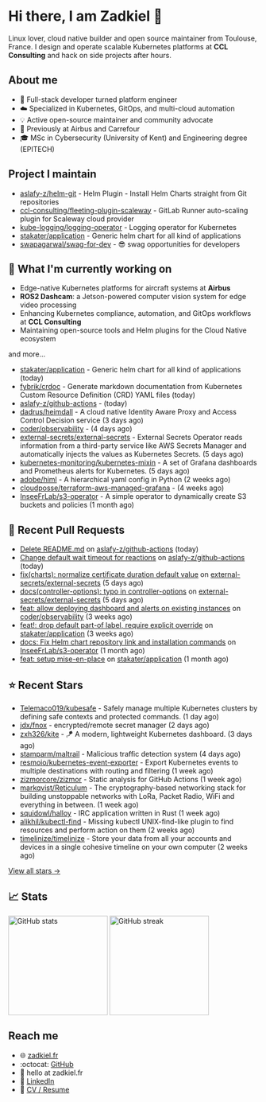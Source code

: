 # Hi there, I am Zadkiel 👋

Linux lover, cloud native builder and open source maintainer from Toulouse, France. I design and operate scalable Kubernetes platforms at **CCL Consulting** and hack on side projects after hours.

## About me

* 💼 Full-stack developer turned platform engineer  
* ☁️ Specialized in Kubernetes, GitOps, and multi-cloud automation  
* 💡 Active open-source maintainer and community advocate  
* 🏢 Previously at Airbus and Carrefour  
* 🎓 MSc in Cybersecurity (University of Kent) and Engineering degree (EPITECH)

## Project I maintain

- [aslafy-z/helm-git](https://github.com/aslafy-z/helm-git) - Helm Plugin - Install Helm Charts straight from Git repositories
- [ccl-consulting/fleeting-plugin-scaleway](https://gitlab.com/ccl-consulting/fleeting-plugin-scaleway) - GitLab Runner auto-scaling plugin for Scaleway cloud provider
- [kube-logging/logging-operator](https://github.com/kube-logging/logging-operator) - Logging operator for Kubernetes
- [stakater/application](https://github.com/stakater/application) - Generic helm chart for all kind of applications
- [swapagarwal/swag-for-dev](https://github.com/swapagarwal/swag-for-dev) - 😎 swag opportunities for developers

## 👷 What I'm currently working on

* Edge-native Kubernetes platforms for aircraft systems at **Airbus**  
* **ROS2 Dashcam**: a Jetson-powered computer vision system for edge video processing  
* Enhancing Kubernetes compliance, automation, and GitOps workflows at **CCL Consulting**  
* Maintaining open-source tools and Helm plugins for the Cloud Native ecosystem  

and more...


- [stakater/application](https://github.com/stakater/application) - Generic helm chart for all kind of applications (today)
- [fybrik/crdoc](https://github.com/fybrik/crdoc) - Generate markdown documentation from Kubernetes Custom Resource Definition (CRD) YAML files (today)
- [aslafy-z/github-actions](https://github.com/aslafy-z/github-actions) -  (today)
- [dadrus/heimdall](https://github.com/dadrus/heimdall) - A cloud native Identity Aware Proxy and Access Control Decision service (3 days ago)
- [coder/observability](https://github.com/coder/observability) -  (4 days ago)
- [external-secrets/external-secrets](https://github.com/external-secrets/external-secrets) - External Secrets Operator reads information from a third-party service like AWS Secrets Manager and automatically injects the values as Kubernetes Secrets. (5 days ago)
- [kubernetes-monitoring/kubernetes-mixin](https://github.com/kubernetes-monitoring/kubernetes-mixin) -  A set of Grafana dashboards and Prometheus alerts for Kubernetes. (5 days ago)
- [adobe/himl](https://github.com/adobe/himl) - A hierarchical yaml config in Python (2 weeks ago)
- [cloudposse/terraform-aws-managed-grafana](https://github.com/cloudposse/terraform-aws-managed-grafana) -  (4 weeks ago)
- [InseeFrLab/s3-operator](https://github.com/InseeFrLab/s3-operator) - A simple operator to dynamically create S3 buckets and policies (1 month ago)



## 🔨 Recent Pull Requests


- [Delete README.md](https://github.com/aslafy-z/github-actions/pull/18) on [aslafy-z/github-actions](https://github.com/aslafy-z/github-actions) (today)
- [Change default wait timeout for reactions](https://github.com/aslafy-z/github-actions/pull/17) on [aslafy-z/github-actions](https://github.com/aslafy-z/github-actions) (today)
- [fix(charts): normalize certificate duration default value](https://github.com/external-secrets/external-secrets/pull/5497) on [external-secrets/external-secrets](https://github.com/external-secrets/external-secrets) (5 days ago)
- [docs(controller-options): typo in controller-options](https://github.com/external-secrets/external-secrets/pull/5496) on [external-secrets/external-secrets](https://github.com/external-secrets/external-secrets) (5 days ago)
- [feat: allow deploying dashboard and alerts on existing instances](https://github.com/coder/observability/pull/62) on [coder/observability](https://github.com/coder/observability) (3 weeks ago)
- [feat!: drop default part-of label, require explicit override](https://github.com/stakater/application/pull/455) on [stakater/application](https://github.com/stakater/application) (3 weeks ago)
- [docs: Fix Helm chart repository link and installation commands](https://github.com/InseeFrLab/s3-operator/pull/103) on [InseeFrLab/s3-operator](https://github.com/InseeFrLab/s3-operator) (1 month ago)
- [feat: setup mise-en-place](https://github.com/stakater/application/pull/450) on [stakater/application](https://github.com/stakater/application) (1 month ago)

## ⭐ Recent Stars


- [Telemaco019/kubesafe](https://github.com/Telemaco019/kubesafe) - Safely manage multiple Kubernetes clusters by defining safe contexts and protected commands. (1 day ago)
- [jdx/fnox](https://github.com/jdx/fnox) - encrypted/remote secret manager (2 days ago)
- [zxh326/kite](https://github.com/zxh326/kite) - 🪁 A modern, lightweight Kubernetes dashboard.  (3 days ago)
- [stamparm/maltrail](https://github.com/stamparm/maltrail) - Malicious traffic detection system (4 days ago)
- [resmoio/kubernetes-event-exporter](https://github.com/resmoio/kubernetes-event-exporter) - Export Kubernetes events to multiple destinations with routing and filtering (1 week ago)
- [zizmorcore/zizmor](https://github.com/zizmorcore/zizmor) - Static analysis for GitHub Actions (1 week ago)
- [markqvist/Reticulum](https://github.com/markqvist/Reticulum) - The cryptography-based networking stack for building unstoppable networks with LoRa, Packet Radio, WiFi and everything in between. (1 week ago)
- [squidowl/halloy](https://github.com/squidowl/halloy) - IRC application written in Rust (1 week ago)
- [alikhil/kubectl-find](https://github.com/alikhil/kubectl-find) - Missing kubectl UNIX-find-like plugin to find resources and perform action on them (2 weeks ago)
- [timelinize/timelinize](https://github.com/timelinize/timelinize) - Store your data from all your accounts and devices in a single cohesive timeline on your own computer (2 weeks ago)

[View all stars →](https://github.com/aslafy-z?tab=stars)

## 📈 Stats

<a href="#"><img height=200 align="center" src="https://github-readme-stats.vercel.app/api?username=aslafy-z&show_icons=true&count_private=true&hide_border=true&theme=transparent" alt="GitHub stats" /></a>
<a href="#"><img height=200 align="center" src="https://github-readme-streak-stats-eight.vercel.app/?user=aslafy-z&hide_border=true&theme=transparent" alt="GitHub streak" /></a>

## Reach me

* 🌐 [zadkiel.fr](https://zadkiel.fr)
* :octocat: [GitHub](https://go.zadkiel.fr/github)
* 💬 hello at zadkiel.fr
* 🤝 [LinkedIn](https://go.zadkiel.fr/linkedin)
* 💼 [CV / Resume](https://go.zadkiel.fr/resume)
